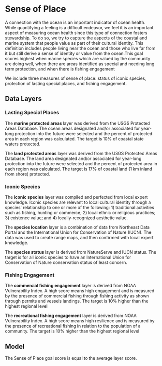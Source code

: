 # Sense of Place

A connection with the ocean is an important indicator of ocean health. While quantifying a feeling is a difficult endeavor, we feel it is an important aspect of measuring ocean health since this type of connection fosters stewardship. To do so, we try to capture the aspects of the coastal and marine system that people value as part of their cultural identity. This definition includes people living near the ocean and those who live far from it but still derive a sense of identity or value from the ocean.This goal scores highest when marine species which are valued by the community are doing well, when there are areas identified as special and needing long term protection, and when there is fishing engagement

We include three measures of sense of place: status of iconic species, protection of lasting special places, and fishing engagement.

## Data Layers

### Lasting Special Places

The **marine protected areas** layer was derived from the USGS Protected Areas Database. The ocean areas designated and/or associated for year-long protection into the future were selected and the percent of protected area in each region was calculated. The target is 10% of coastal state waters protected.

The **land protected areas** layer was derived from the USGS Protected Areas Database. The land area designated and/or associated for year-long protection into the future were selected and the percent of protected area in each region was calculated. The target is 17% of coastal land (1 km inland from shore) protected.

### Iconic Species

The **iconic species** layer was compiled and perfected from local expert knowledge. Iconic species are relevant to local cultural identity through a species’ relationship to one or more of the following: 1) traditional activities such as fishing, hunting or commerce; 2) local ethnic or religious practices; 3) existence value; and 4) locally-recognized aesthetic value.

The **species location** layer is a combination of data from Northeast Data Portal and the International Union for Conservation of Nature (IUCN). The data was used to create range maps, and then confirmed with local expert knowledge.

The **species status** layer is derived from NatureServe and IUCN status. The target is for all iconic species to have an International Union for Conservation of Nature conservation status of least concern.

### Fishing Engagement

The **commercial fishing engagement** layer is derived from NOAA Vulnerability Index. A high score means high engagement and is measured by the presence of commercial fishing through fishing activity as shown through permits and vessels landings. The target is 10% higher than the highest regional level

The **recreational fishing engagement** layer is derived from NOAA Vulnerability Index. A high score means high resilience and is measured by the presence of recreational fishing in relation to the population of a community. The target is 10% higher than the highest regional level

## Model

The Sense of Place goal score is equal to the average layer score.
